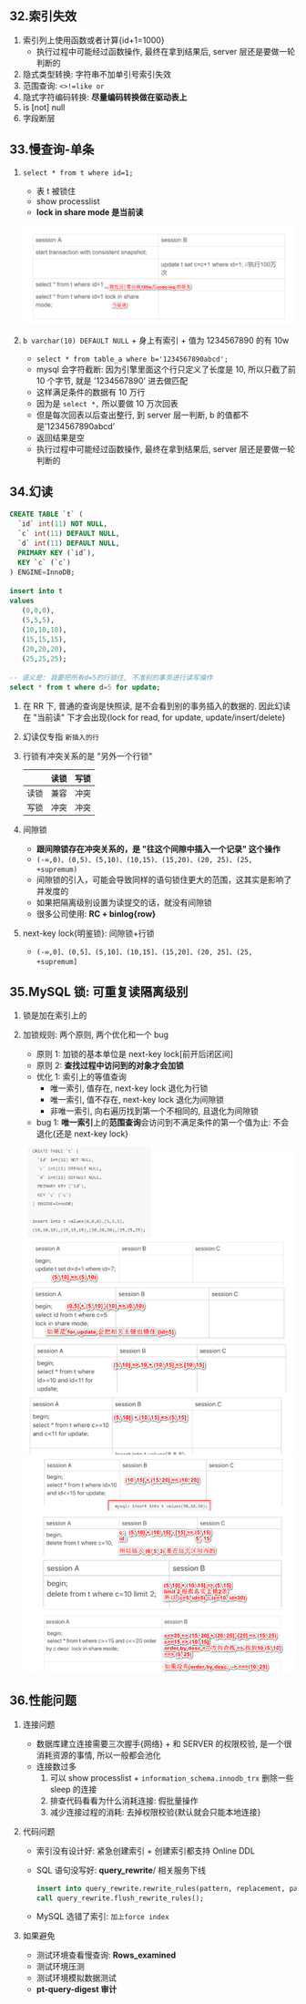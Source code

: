 <!--
 该笔记形成于阅读 `MySQL 实战 45 讲`
-->

## 32.索引失效

1. 索引列上使用函数或者计算{id+1=1000}
   - 执行过程中可能经过函数操作, 最终在拿到结果后, server 层还是要做一轮判断的
2. 隐式类型转换: 字符串不加单引号索引失效
3. 范围查询: `<>!=like or`
4. 隐式字符编码转换: **尽量编码转换做在驱动表上**
5. is [not] null
6. 字段断层

## 33.慢查询-单条

1. `select * from t where id=1;`

   - 表 t 被锁住
   - show processlist
   - **lock in share mode 是当前读**

   ![avatar](/static/image/db/mysql-slow-undolog.png)

2. `b varchar(10) DEFAULT NULL` + 身上有索引 + 值为 1234567890 的有 10w

   - `select * from table_a where b='1234567890abcd';`
   - mysql 会字符截断: 因为引擎里面这个行只定义了长度是 10, 所以只截了前 10 个字节, 就是 '1234567890' 进去做匹配
   - 这样满足条件的数据有 10 万行
   - 因为是 `select *,` 所以要做 10 万次回表
   - 但是每次回表以后查出整行, 到 server 层一判断, b 的值都不是’1234567890abcd’
   - 返回结果是空
   - 执行过程中可能经过函数操作, 最终在拿到结果后, server 层还是要做一轮判断的

## 34.幻读

```sql
CREATE TABLE `t` (
  `id` int(11) NOT NULL,
  `c` int(11) DEFAULT NULL,
  `d` int(11) DEFAULT NULL,
  PRIMARY KEY (`id`),
  KEY `c` (`c`)
) ENGINE=InnoDB;

insert into t
values
   (0,0,0),
   (5,5,5),
   (10,10,10),
   (15,15,15),
   (20,20,20),
   (25,25,25);

-- 语义是: 我要把所有d=5的行锁住, 不准别的事务进行读写操作
select * from t where d=5 for update;
```

1. 在 RR 下, 普通的查询是快照读, 是不会看到别的事务插入的数据的. 因此幻读在 "当前读" 下才会出现{lock for read, for update, update/insert/delete}
2. 幻读仅专指 `新插入的行`
3. 行锁有冲突关系的是 "另外一个行锁"

   |      | 读锁 | 写锁 |
   | :--: | :--: | :--: |
   | 读锁 | 兼容 | 冲突 |
   | 写锁 | 冲突 | 冲突 |

4. 间隙锁

   - **跟间隙锁存在冲突关系的，是 "往这个间隙中插入一个记录" 这个操作**
   - `(-∞,0)、(0,5)、(5,10)、(10,15)、(15,20)、(20, 25)、(25, +supremum)`
   - 间隙锁的引入，可能会导致同样的语句锁住更大的范围，这其实是影响了并发度的
   - 如果把隔离级别设置为读提交的话，就没有间隙锁
   - 很多公司使用: **RC + binlog{row}**

5. next-key lock{明鉴锁}: 间隙锁+行锁

   - `(-∞,0]、(0,5]、(5,10]、(10,15]、(15,20]、(20, 25]、(25, +supremum]`

## 35.MySQL 锁: 可重复读隔离级别

1. 锁是加在索引上的
2. 加锁规则: 两个原则, 两个优化和一个 bug

   - 原则 1: 加锁的基本单位是 next-key lock[前开后闭区间]
   - 原则 2: **查找过程中访问到的对象才会加锁**
   - 优化 1: 索引上的等值查询
     - 唯一索引, 值存在, next-key lock 退化为行锁
     - 唯一索引, 值不存在, next-key lock 退化为间隙锁
     - 非唯一索引, 向右遍历找到第一个不相同的, 且退化为间隙锁
   - bug 1: **唯一索引**上的**范围查询**会访问到不满足条件的第一个值为止: 不会退化{还是 next-key lock}

   ![avatar](/static/image/db/mysql-lock-sample.png)
   ![avatar](/static/image/db/mysql-lock-sample-2.png)

## 36.性能问题

1. 连接问题

   - 数据库建立连接需要三次握手{网络} + 和 SERVER 的权限校验, 是一个很消耗资源的事情, 所以一般都会池化
   - 连接数过多
     1. 可以 show processlist + `information_schema.innodb_trx` 删除一些 sleep 的连接
     2. 排查代码看看为什么消耗连接: 假批量操作
     3. 减少连接过程的消耗: 去掉权限校验{默认就会只能本地连接}

2. 代码问题

   - 索引没有设计好: 紧急创建索引 + 创建索引都支持 Online DDL
   - SQL 语句没写好: **query_rewrite**/ 相关服务下线

     ```sql
     insert into query_rewrite.rewrite_rules(pattern, replacement, pattern_database) values ("select * from t where id + 1 = ?", "select * from t where id = ? - 1", "db1");
     call query_rewrite.flush_rewrite_rules();
     ```

   - MySQL 选错了索引: `加上force index`

3. 如果避免
   - 测试环境查看慢查询: **Rows_examined**
   - 测试环境压测
   - 测试环境模拟数据测试
   - **pt-query-digest 审计**
